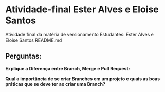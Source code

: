 # Atividade-final Ester Alves e Eloise Santos
Atividade final da matéria de versionamento
Estudantes: Ester Alves e Eloise Santos
README.md

## Perguntas:

**Explique a Diferença entre Branch, Merge e Pull Request:**




**Qual a importância de se criar Branches em um projeto e quais as boas práticas que se deve ter ao criar uma Branch?**

